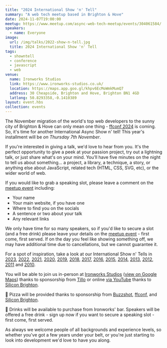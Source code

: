```yaml
---
title: "2024 International Show 'n' Tell"
summary: "A web tech meetup based in Brighton & Hove"
date: 2024-11-07T19:00:00
meetup: https://www.meetup.com/async-web-tech-meetup/events/304061584/
speakers:
  - name: Everyone
image:
  url: /img/talks/2022-show-n-tell.jpg
  title: 2024 International Show 'n' Tell
tags:
  - showntell
  - conference
  - javascript
  - web
venue:
  name: Ironworks Studios
  link: https://www.ironworks-studios.co.uk/
  location: https://maps.app.goo.gl/khpv6EcMoWmkMumQ7
  address: 30 Cheapside, Brighton and Hove, Brighton BN1 4GD
  latlong: 50.8293358,-0.1410389
layout: event.hbs
collection: events
---
```


The November migration of the world's top web developers to the sunny city of Brighton & Hove can only mean one thing - [ffconf 2024](https://2024.ffconf.org/) is coming. So, it's time for another International Async Show n' tell! This year's installment will be _on Thursday 7th November_.

If you're interested in giving a talk, we'd love to hear from you. It's the perfect opportunity to give a peek at your passion project, try out a lightning talk, or just share what's on your mind. You’ll have five minutes on the night to tell us about something… a project, a library, a technique, a story, or anything else about JavaScript, related tech (HTML, CSS, SVG, etc), or the wider world of web.

If you would like to grab a speaking slot, please leave a comment on the [meetup event][meetup] including:

- Your name
- Your main website, if you have one
- Where to find you on the socials
- A sentence or two about your talk
- Any relevant links

We only have time for so many speakers, so if you'd like to secure a slot (and a free drink) please leave your details on the [meetup event][meetup] - first come, first served. If on the day you feel like showing something off, we may have additional time due to cancellations, but we cannot guarantee it.

For a spot of inspiration, take a look at our International Show n' Tells in [2023][showntell-2023], [2022][showntell-2022], [2021][showntell-2021], [2020][showntell-2020], [2019][showntell-2019], [2018][showntell-2018], [2017][showntell-2017], [2016][showntell-2016], [2015][showntell-2015], [2014][showntell-2014], [2013][showntell-2013], [2012][showntell-2012], [2011][showntell-2011] and [2010][showntell-2010].

You will be able to join us in-person at [Ironworks Studios](https://www.ironworks-studios.co.uk/) ([view on Google Maps](https://maps.app.goo.gl/khpv6EcMoWmkMumQ7)) thanks to sponsorship from [Tillo](https://www.tillo.io/) or online [via YouTube](https://www.youtube.com/live/-2ejpzPeBsw?si=4xjT6qqjS2JvYpI4) thanks to [Silicon Brighton](https://siliconbrighton.com/).

🍕 Pizza will be provided thanks to sponsorship from [Buzzshot](https://buzzshot.com/), [ffconf](https://ffconf.org/), and [Silicon Brighton](https://siliconbrighton.com/).

🍻 Drinks will be available to purchase from Ironworks' bar. Speakers will be offered a free drink - sign up now if you want to secure a speaking slot - first come, first served.

As always we welcome people of all backgrounds and experience levels, so whether you've got a few years under your belt, or you're just starting to look into development we'd love to have you along.

[showntell-2010]: http://asyncjs.com/showntell3/
[showntell-2011]: http://asyncjs.com/international2011/
[showntell-2012]: http://asyncjs.com/showntell-2012/
[showntell-2013]: http://asyncjs.com/showntell-2013/
[showntell-2014]: http://asyncjs.com/showntell-2014/
[showntell-2015]: http://asyncjs.com/showntell-2015/
[showntell-2016]: https://asyncjs.com/international-show-n-tell-2016/
[showntell-2017]: https://asyncjs.com/international-show-n-tell-2017/
[showntell-2018]: https://asyncjs.com/international-show-n-tell-2018/
[showntell-2019]: https://asyncjs.com/international-show-n-tell-2019/
[showntell-2020]: https://www.meetup.com/async-web-tech-meetup/events/271442327/
[showntell-2021]: https://www.meetup.com/async-web-tech-meetup/events/281637443/
[showntell-2022]: https://www.meetup.com/async-web-tech-meetup/events/289172125/
[showntell-2023]: https://www.meetup.com/async-web-tech-meetup/events/296340782/
[meetup]: https://www.meetup.com/async-web-tech-meetup/events/304061584/
